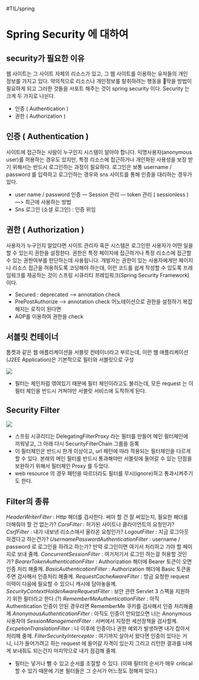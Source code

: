 #TIL/spring
# Spring Security 에 대하여
## security가 필요한 이유
웹 사이트는 그 사이트 자체의 리소스가 있고, 그 웹 사이트를 이용하는 유저들의 개인 정보를 가지고 있다. 악의적으로 리소스나 개인정보를 탈취하려는 행동을 막을 방법이 필요하게 되고 그러한 것들을 서포트 해주는 것이 spring security 이다.
Security 는 크게 두 가지로 나뉜다. 
- 인증 ( Authentication )
- 권한 ( Authorization )

## 인증 ( Authentication )
사이트에 접근하는 사람이 누구인지 시스템이 알아야 합니다. 익명사용자(anonymous user)를 허용하는 경우도 있지만, 특정 리소스에 접근하거나 개인화된 사용성을 보장 받기 위해서는 반드시 로그인하는 과정이 필요하다. 
로그인은 보통 username / password 를 입력하고 로그인하는 경우와 sns 사이트를 통해 인증을 대리하는 경우가 있다.
- user name / password 인증
— Session 관리
— token 관리 ( sessionless ) —> 최근에 사용하는 방법 
- Sns 로그인 (소셜 로그인) : 인증 위임

## 권한 ( Authorization )
사용자가 누구인지 알았다면 사이트 관리자 혹은 시스템은 로그인한 사용자가 어떤 일을 할 수 있는지 권한을 설정한다. 
권한은 특정 페이지에 접근하거나 특정 리소스에 접근할 수 있는 권한여부를 판단하는데 사용됩니다. 개발자는 권한이 있는 사용자에게만 페이지나 리소스 접근을 허용하도록 코딩해야 하는데, 이런 코드를 쉽게 작성할 수 있도록 프레임워크를 제공하는 것이 스프링 시큐리티 프레임워크(Spring Security Framework) 이다.
- Secured : deprecated —> annotation check
- PrePostAuthorize —> annotation check
어노테이션으로 권한을 설정하기 복잡해지는 로직이 된다면
- AOP를 이용하여 권한을 check

## 서블릿 컨테이너
톰켓과 같은 웹 애플리케이션을 서블릿 컨테이너라고 부르는데, 이런 웹 애플리케이션(J2EE Application)은 기본적으로 필터와 서블릿으로 구성

![](Spring%20Security%20%E1%84%8B%E1%85%A6%20%E1%84%83%E1%85%A2%E1%84%92%E1%85%A3%E1%84%8B%E1%85%A7/E05362EF-87CC-49EA-9DBC-1B2309EC2293.png)

 - 필터는 체인처럼 엮여있기 때문에 필터 체인이라고도 불리는데, 모든 request 는 이 필터 체인을 반드시 거쳐야만 서블릿 서비스에 도착하게 된다.

## Security Filter
![](Spring%20Security%20%E1%84%8B%E1%85%A6%20%E1%84%83%E1%85%A2%E1%84%92%E1%85%A3%E1%84%8B%E1%85%A7/13FE5190-EEA7-4B0E-AC19-85A1378ECA4D.png)

- 스프링 시큐리티는 DelegatingFilterProxy 라는 필터를 만들어 메인 필터체인에 끼워넣고, 그 아래 다시 SecurityFilterChain 그룹을 등록
- 이 필터체인은 반드시 한개 이상이고, url 패턴에 따라 적용되는 필터체인을 다르게 할 수 있다. 본래의 메인 필터를 반드시 통과해야만 서블릿에 들어갈 수 있는 단점을 보완하기 위해서 필터체인 Proxy 를 두었다.
- web resource 의 경우 패턴을 따르더라도 필터를 무시(ignore)하고 통과시켜주기도 한다.

## Filter의 종류
*HeaderWriterFilter* : Http 해더를 검사한다. 써야 할 건 잘 써있는지, 필요한 해더를 더해줘야 할 건 없는가?
*CorsFilter* : 허가된 사이트나 클라이언트의 요청인가?
*CsrfFilter* : 내가 내보낸 리소스에서 올라온 요청인가?
*LogoutFilter* : 지금 로그아웃하겠다고 하는건가?
*UsernamePasswordAuthenticationFilter* : username / password 로 로그인을 하려고 하는가? 만약 로그인이면 여기서 처리하고 가야 할 페이지로 보내 줄께.
*ConcurrentSessionFilter* : 여거저기서 로그인 하는걸 허용할 것인가?
*BearerTokenAuthenticationFilter* : Authorization 해더에 Bearer 토큰이 오면 인증 처리 해줄께.
*BasicAuthenticationFilter* : Authorization 해더에 Basic 토큰을 주면 검사해서 인증처리 해줄께.
*RequestCacheAwareFilter* : 방금 요청한 request 이력이 다음에 필요할 수 있으니 캐시에 담아놓을께.
*SecurityContextHolderAwareRequestFilter* : 보안 관련 Servlet 3 스펙을 지원하기 위한 필터라고 한다.(?)
*RememberMeAuthenticationFilter* : 아직 Authentication 인증이 안된 경우라면 RememberMe 쿠키를 검사해서 인증 처리해줄께
*AnonymousAuthenticationFilter* : 아직도 인증이 안되었으면 너는 Anonymous 사용자야
*SessionManagementFilter* : 서버에서 지정한 세션정책을 검사할께.
*ExcpetionTranslationFilter* : 나 이후에 인증이나 권한 예외가 발생하면 내가 잡아서 처리해 줄께.
*FilterSecurityInterceptor* : 여기까지 살아서 왔다면 인증이 있다는 거니, 니가 들어가려고 하는 request 에 들어갈 자격이 있는지 그리고 리턴한 결과를 너에게 보내줘도 되는건지 마지막으로 내가 점검해 줄께.

- 필터는 넣거나 뺄 수 있고 순서를 조절할 수 있다. (이때 필터의 순서가 매우 critical 할 수 있기 때문에 기본 필터들은 그 순서가 어느정도 정해져 있다.)


